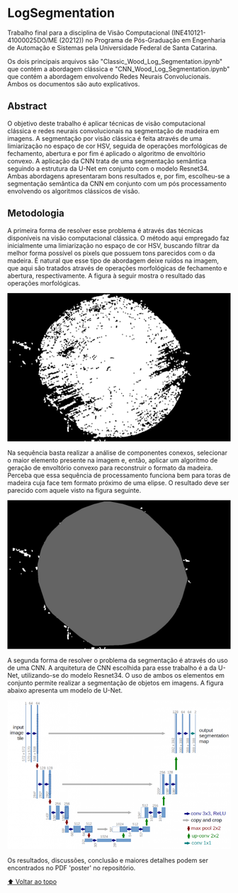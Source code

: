 # LogSegmentation

Trabalho final para a disciplina de Visão Computacional (INE410121-41000025DO/ME (20212)) no Programa de Pós-Graduação em Engenharia de Automação e Sistemas pela Universidade Federal de Santa Catarina.

Os dois principais arquivos são "Classic_Wood_Log_Segmentation.ipynb" que contém a abordagem clássica e "CNN_Wood_Log_Segmentation.ipynb" que contém a abordagem envolvendo Redes Neurais Convolucionais. Ambos os documentos são auto explicativos.

## Abstract

O objetivo deste trabalho é aplicar técnicas de visão computacional clássica e redes neurais convolucionais na segmentação de madeira em imagens. A segmentação por visão clássica é feita através de uma limiarização no espaço de cor HSV, seguida de operações morfológicas de fechamento, abertura e por fim é aplicado o algoritmo de envoltório convexo. A aplicação da CNN trata de uma segmentação semântica seguindo a estrutura da U-Net em conjunto com o modelo Resnet34. Ambas abordagens apresentaram bons resultados e, por fim, escolheu-se a segmentação semântica da CNN em conjunto com um pós processamento envolvendo os algoritmos clássicos de visão.


## Metodologia


A primeira forma de resolver esse problema é através das técnicas disponíveis na visão computacional clássica. O método aqui empregado faz inicialmente uma limiarização no espaço de cor HSV, buscando filtrar da melhor forma possível os pixels que possuem tons parecidos com o da madeira. É natural que esse tipo de abordagem deixe ruídos na imagem, que aqui são tratados através de operações morfológicas de fechamento e abertura, respectivamente. A figura à seguir mostra o resultado das operações morfológicas.

<img src="morfo.png" alt="Operação morfológica.">

Na sequência basta realizar a análise de componentes conexos, selecionar o maior elemento presente na imagem e, então, aplicar um algoritmo de geração de envoltório convexo para reconstruir o formato da madeira. Perceba que essa sequência de processamento funciona bem para toras de madeira cuja face tem formato próximo de uma elipse. O resultado deve ser parecido com aquele visto na figura seguinte.

<img src="convex.png" alt="Operação de envoltório convexo.">

A segunda forma de resolver o problema da segmentação é através do uso de uma CNN. A arquitetura de CNN escolhida para esse trabalho é a da U-Net, utilizando-se do modelo Resnet34. O uso de ambos os elementos em conjunto permite realizar a segmentação de objetos em imagens. A figura abaixo apresenta um modelo de U-Net.

<img src="unet.png" alt="Arquitetura da U-Net.">

Os resultados, discussões, conclusão e maiores detalhes podem ser encontrados no PDF 'poster' no repositório.

[⬆ Voltar ao topo](#LogSegmentation)<br>

